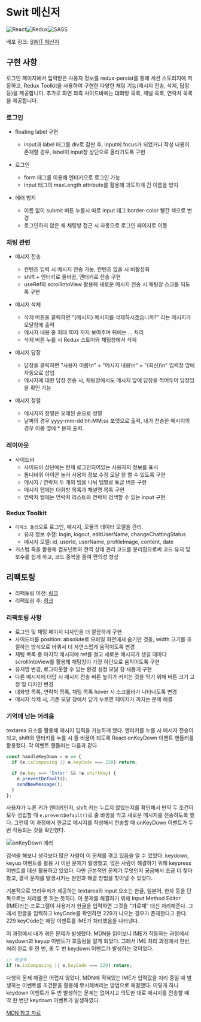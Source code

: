 # Swit 메신저

![React](https://img.shields.io/badge/react-%2320232a.svg?style=for-the-badge&logo=react&logoColor=%2361DAFB)![Redux](https://img.shields.io/badge/redux-%23593d88.svg?style=for-the-badge&logo=redux&logoColor=white)![SASS](https://img.shields.io/badge/SASS-hotpink.svg?style=for-the-badge&logo=SASS&logoColor=white)

배포 링크: [SWIT 메신저](https://swit-messenger.vercel.app/)

## 구현 사항

로그인 페이지에서 입력받은 사용자 정보를 redux-persist를 통해 세션 스토리지에 저장하고, Redux Toolkit을 사용하여 구현한 다양한 채팅 기능(메시지 전송, 삭제, 답장 등)을 제공합니다. 추가로 화면 좌측 사이드바에는 대화방 목록, 채널 목록, 연락처 목록을 제공합니다.

### 로그인

- floating label 구현

  - input과 label 태그를 div로 감싼 후, input에 focus가 되었거나 작성 내용이 존재할 경우, label이 input창 상단으로 올라가도록 구현

- 로그인

  - form 태그를 이용해 엔터키으로 로그인 가능
  - input 태그의 maxLength attribute를 활용해 과도하게 긴 이름을 방지

- 에러 방지
  - 이름 없이 submit 버튼 누를시 따로 input 태그 border-color 빨간 색으로 변경
  - 로그인하지 않은 채 채팅방 접근 시 자동으로 로그인 페이지로 이동

### 채팅 관련

- 메시지 전송

  - 컨텐츠 입력 시 메시지 전송 가능, 컨텐츠 없을 시 비활성화
  - shift + 엔터키로 줄바꿈, 엔터키로 전송 구현
  - useRef와 scrollIntoView 활용해 새로운 메시지 전송 시 채팅창 스크롤 되도록 구현

- 메시지 삭제

  - 삭제 버튼을 클릭하면 "{메시지} 메시지를 삭제하시겠습니까?" 라는 메시지가 모달창에 출력
  - 메시지 내용 중 최대 10자 까지 보여주며 뒤에는 ... 처리
  - 삭제 버튼 누를 시 Redux 스토어와 채팅창에서 삭제

- 메시지 답장

  - 답장을 클릭하면 "사용자 이름\n" + "메시지 내용\n" + "(회신)\n" 입력창 앞에 자동으로 삽입
  - 메시지에 대한 답장 전송 시, 채팅창에서도 메시지 앞에 답장을 적어두어 답장임을 확인 가능

- 메시지 정렬

  - 메시지의 정렬은 오래된 순으로 정렬
  - 날짜의 경우 yyyy-mm-dd hh:MM:ss 포멧으로 출력, 내가 전송한 메시지의 경우 이름 옆에 \* 문자 출력.

### 레이아웃

- 사이드바
  - 사이드바 상단에는 현재 로그인되어있는 사용자의 정보를 표시
  - 톱니바퀴 아이콘 눌러 사용자 정보 수정 모달 창 켤 수 있도록 구현
  - 메시지 / 연락처 두 개의 탭을 나눠 탭별로 토글 버튼 구현
  - 메시지 탭에는 대화방 목록과 채널명 목록 구현
  - 연락처 탭에는 연락처 리스트와 연락처 검색할 수 있는 input 구현

### Redux Toolkit

- `리덕스 툴킷`으로 로그인, 메시지, 모듈의 데이터 모델을 관리.
  - 유저 정보 수정: login, logout, editUserName, changeChattingStatus
  - 메시지 모델: id, userId, userName, profileImage, content, date
- 커스텀 훅을 활용해 컴포넌트와 전역 상태 관리 코드를 분리함으로써 코드 유지 및 보수를 쉽게 하고, 코드 중복을 줄여 편의성 향상

## 리팩토링

- 리팩토링 이전: [링크](https://youthful-almeida-e80ef9.netlify.app/)
- 리팩토링 후: [링크](https://swit-messenger.vercel.app/)

### 리팩토링 사항

- 로그인 및 채팅 페이지 디자인을 더 깔끔하게 구현
- 사이드바를 position: absolute로 모바일 화면에서 숨기던 것을, width 크기를 조절하는 방식으로 바꿔서 더 자연스럽게 움직이도록 변경
- 채팅 목록 중 마지막 메시지에 ref를 걸고 새로운 메시지가 생길 때마다 scrollIntoView를 활용해 채팅창이 가장 하단으로 움직이도록 구현
- 유저명 변경, 로그아웃할 수 있는 환경 설정 모달 창 새롭게 구현
- 다른 메시지에 대답 시 메시지 전송 버튼 높이가 커지는 것을 막기 위해 버튼 크기 고정 및 디자인 변경
- 대화방 목록, 연락처 목록, 채팅 목록 hover 시 스크롤바가 나타나도록 변경
- 메시지 삭제 시, 기존 모달 창에서 닫기 누르면 페이지가 꺼지는 문제 해결

### 기억에 남는 어려움

textarea 요소를 활용해 메시지 입력을 가능하게 했다. 엔터키를 누를 시 메시지 전송이 되고, shift와 엔터키를 누를 시 줄 바꿈이 되도록 React onKeyDown 이벤트 핸들러를 활용했다. 각 이벤트 핸들러는 다음과 같다.

```javascript
const handleKeyDown = e => {
  if (e.isComposing || e.keyCode === 229) return;

  if (e.key === 'Enter' && !e.shiftKey) {
    e.preventDefault();
    sendNewMessage();
  }
};
```

사용자가 누른 키가 엔터키인지, shift 키는 누르지 않았는지를 확인해서 만약 두 조건이 모두 성립할 때 `e.preventDefault()`로 줄 바꿈을 막고 새로운 메시지를 전송하도록 했다. 그런데 이 과정에서 한글로 메시지를 작성해서 전송할 때 onKeyDown 이벤트가 두 번 작동되는 것을 확인했다.

![onKeyDown 에러](https://hyundonmoon-files.s3.amazonaws.com/onKeyDown_error.png)

검색을 해보니 생각보다 많은 사람이 이 문제를 겪고 있음을 알 수 있었다. keydown, keyup 이벤트를 활용 시 이런 문제가 발생했고, 많은 사람이 해결하기 위해 keypress 이벤트를 대신 활용하고 있었다. 다만 근본적인 문제가 무엇인지 궁금해서 조금 더 찾아봤고, 결국 문제를 발생시키는 원인과 해결 방법을 찾아낼 수 있었다.

기본적으로 브라우저가 제공하는 textarea와 input 요소는 한글, 일본어, 한자 등을 단독으로는 처리를 못 하는 듯하다. 이 문제를 해결하기 위해 Input Method Editor (IME)라는 프로그램이 사용자가 한글을 입력하면 그것을 "가로채" 대신 처리해준다. 그래서 한글을 입력하고 keyCode를 확인하면 229가 나오는 경우가 존재한다고 한다. 229 keyCode는 해당 이벤트를 IME가 처리했음을 나타낸다.

이 과정에서 내가 겪은 문제가 발생했다. MDN을 읽어보니 IME가 작동하는 과정에서 keydown과 keyup 이벤트가 호출됨을 알게 되었다. 그래서 IME 처리 과정에서 한번, 처리 완료 후 한 번, 총 두 번 keydown 이벤트가 발생하는 것이었다.

```javascript
// 해결책
if (e.isComposing || e.keyCode === 229) return;
```

다행히 문제 해결은 어렵지 않았다. MDN에 적혀있는 IME가 입력값을 처리 중일 때 발생하는 이벤트를 조건문을 활용해 무시해버리는 방법으로 해결했다. 이렇게 하니 keydown 이벤트가 두 번 발생하는 문제는 없어지고 의도한 대로 메시지를 전송할 때 딱 한 번만 keydown 이벤트가 발생하였다.

[MDN 참고 자료](https://developer.mozilla.org/en-US/docs/Web/API/Document/keydown_event#ignoring_keydown_during_ime_composition)
